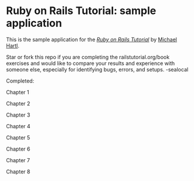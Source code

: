 # Ruby on Rails Tutorial: sample application

This is the sample application for
the [*Ruby on Rails Tutorial*](http://railstutorial.org/)
by [Michael Hartl](http://michaelhartl.com/).

Star or fork this repo if you are completing the railstutorial.org/book exercises and would like to compare your results and experience with someone else, especially for identifying bugs, errors, and setups.
-sealocal


Completed:

Chapter 1

Chapter 2

Chapter 3

Chapter 4

Chapter 5

Chapter 6

Chapter 7

Chapter 8